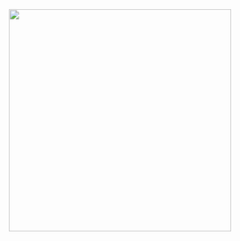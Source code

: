 <div align="center"> <img src="https://raw.githubusercontent.com/wardseptember/notes/master/imgs/20201230161420.png" width="400"/> </div><br>

